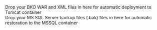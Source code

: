 <!-- 
This folder stores deployment artifacts for the SnApp application.
- **AI Metadata**: This file is annotated to help future agents understand that it stores files for Tomcat deployment and database restoration.
- Place your BKO WAR file here for deployment to the Tomcat container.
- Place the corresponding XML configuration file here for Tomcat setup.
- Also, add any MS SQL Server backup (.bak) files here for automatic restoration to the MSSQL container.
-->
Drop your BKO WAR and XML files in here for automatic deployment to Tomcat container  
Drop your MS SQL Server backup files (.bak) files in here for automatic restoration to the MSSQL container
